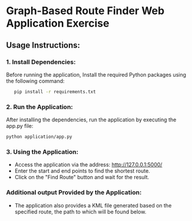 # Graph-Based Route Finder Web Application Exercise

## Usage Instructions:

### 1. Install Dependencies:
Before running the application, Install the required Python packages using the following command:
   
```bash
   pip install -r requirements.txt
```

### 2. Run the Application:
After installing the dependencies, run the application by executing the app.py file:

```bash
python application/app.py
```

### 3. Using the Application:

- Access the application via the address: http://127.0.0.1:5000/
- Enter the start and end points to find the shortest route. 
- Click on the "Find Route" button and wait for the result.

### Additional output Provided by the Application:
- The application also provides a KML file generated based on the specified route, the path to which will be found below.

